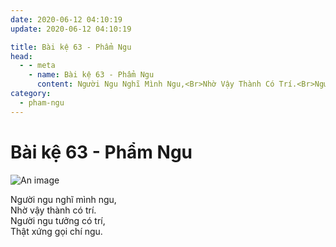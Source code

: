 ```yaml
---
date: 2020-06-12 04:10:19
update: 2020-06-12 04:10:19

title: Bài kệ 63 - Phẩm Ngu
head:
  - - meta
    - name: Bài kệ 63 - Phẩm Ngu
      content: Người Ngu Nghĩ Mình Ngu,<Br>Nhờ Vậy Thành Có Trí.<Br>Người Ngu Tưởng Có Trí,<Br>Thật Xứng Gọi Chí Ngu.<Br>
category:
  - pham-ngu
---
```


# Bài kệ 63 - Phẩm Ngu

![An image](/img/pham-ngu/pham-ngu-063.jpg)

Người ngu nghĩ mình ngu,<br>Nhờ vậy thành có trí.<br>Người ngu tưởng có trí,<br>Thật xứng gọi chí ngu.<br>
